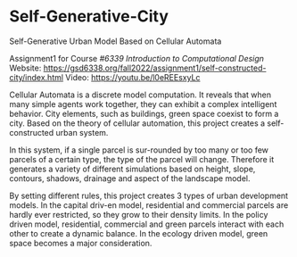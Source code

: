 # Self-Generative-City
 Self-Generative Urban Model Based on Cellular Automata

Assignment1 for Course _#6339 Introduction to Computational Design_
Website: https://gsd6338.org/fall2022/assignment1/self-constructed-city/index.html
Video: https://youtu.be/l0eREEsxyLc


Cellular Automata is a discrete model computation. It reveals that when many simple agents work together, they can exhibit a complex intelligent behavior. City elements, such as buildings, green space coexist to form a city. Based on the theory of cellular automation, this project creates a self-constructed urban system. 

In this system, if a single parcel is sur-rounded by too many or too few parcels of a certain type, the type of the parcel will change. Therefore it generates a variety of different simulations based on height, slope, contours, shadows, drainage and aspect of the landscape model.

By setting different rules, this project creates 3 types of urban development models. In the capital driv-en model, residential and commercial parcels are hardly ever restricted, so they grow to their density limits. In the policy driven model, residential, commercial and green parcels interact with each other to create a dynamic balance. In the ecology driven model, green space becomes a major consideration.
